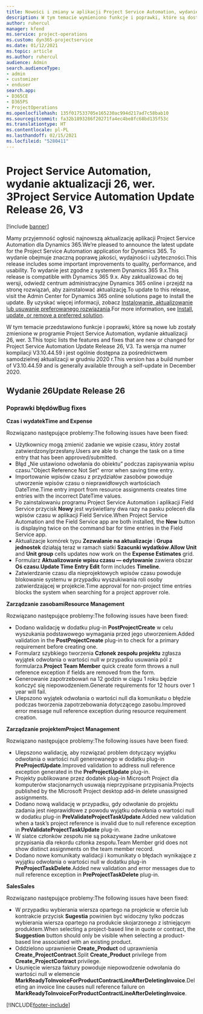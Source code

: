 ```yaml
---
title: Nowości i zmiany w aplikacji Project Service Automation, wydanie aktualizacji 26, wer. 3
description: W tym temacie wymieniono funkcje i poprawki, które są dostępne w aktualizacji Project Service Automation, wydanie 26, wersja 3.
author: ruhercul
manager: kfend
ms.service: project-operations
ms.custom: dyn365-projectservice
ms.date: 01/12/2021
ms.topic: article
ms.author: ruhercul
audience: Admin
search.audienceType:
- admin
- customizer
- enduser
search.app:
- D365CE
- D365PS
- ProjectOperations
ms.openlocfilehash: 135f017533705e165230ac994d217ad7c58bab10
ms.sourcegitcommit: fa32b1893286f20271fa4ec4be8fc68bd135f53c
ms.translationtype: HT
ms.contentlocale: pl-PL
ms.lasthandoff: 02/15/2021
ms.locfileid: "5280411"
---
```

# <a name="project-service-automation-update-release-26-v3"></a><span data-ttu-id="ebdaf-103">Project Service Automation, wydanie aktualizacji 26, wer. 3</span><span class="sxs-lookup"><span data-stu-id="ebdaf-103">Project Service Automation Update Release 26, V3</span></span>

[!include [banner](../includes/psa-now-project-operations.md)]

<span data-ttu-id="ebdaf-104">Mamy przyjemność ogłosić najnowszą aktualizację aplikacji Project Service Automation dla Dynamics 365.</span><span class="sxs-lookup"><span data-stu-id="ebdaf-104">We’re pleased to announce the latest update for the Project Service Automation application for Dynamics 365.</span></span> <span data-ttu-id="ebdaf-105">To wydanie obejmuje znaczną poprawę jakości, wydajności i użyteczności.</span><span class="sxs-lookup"><span data-stu-id="ebdaf-105">This release includes some important improvements to quality, performance, and usability.</span></span> <span data-ttu-id="ebdaf-106">To wydanie jest zgodne z systemem Dynamics 365 9.x.</span><span class="sxs-lookup"><span data-stu-id="ebdaf-106">This release is compatible with Dynamics 365 9.x.</span></span> <span data-ttu-id="ebdaf-107">Aby zaktualizować do tej wersji, odwiedź centrum administracyjne Dynamics 365 online i przejdź na stronę rozwiązań, aby zainstalować aktualizację.</span><span class="sxs-lookup"><span data-stu-id="ebdaf-107">To update to this release, visit the Admin Center for Dynamics 365 online solutions page to install the update.</span></span> <span data-ttu-id="ebdaf-108">By uzyskać więcej informacji, zobacz [Instalowanie, aktualizowanie lub usuwanie preferowanego rozwiązania](https://docs.microsoft.com/power-platform/admin/install-remove-preferred-solution).</span><span class="sxs-lookup"><span data-stu-id="ebdaf-108">For more information, see [Install, update, or remove a preferred solution](https://docs.microsoft.com/power-platform/admin/install-remove-preferred-solution).</span></span>

<span data-ttu-id="ebdaf-109">W tym temacie przedstawiono funkcje i poprawki, które są nowe lub zostały zmienione w programie Project Service Automation, wydanie aktualizacji 26, wer. 3.</span><span class="sxs-lookup"><span data-stu-id="ebdaf-109">This topic lists the features and fixes that are new or changed for Project Service Automation Update Release 26, V3.</span></span> <span data-ttu-id="ebdaf-110">Ta wersja ma numer kompilacji V3.10.44.59 i jest ogólnie dostępna za pośrednictwem samodzielnej aktualizacji w grudniu 2020 r.</span><span class="sxs-lookup"><span data-stu-id="ebdaf-110">This version has a build number of V3.10.44.59 and is generally available through a self-update in December 2020.</span></span>

## <a name="update-release-26"></a><span data-ttu-id="ebdaf-111">Wydanie 26</span><span class="sxs-lookup"><span data-stu-id="ebdaf-111">Update Release 26</span></span>

### <a name="bug-fixes"></a><span data-ttu-id="ebdaf-112">Poprawki błędów</span><span class="sxs-lookup"><span data-stu-id="ebdaf-112">Bug fixes</span></span>

<span data-ttu-id="ebdaf-113">**Czas i wydatek**</span><span class="sxs-lookup"><span data-stu-id="ebdaf-113">**Time and Expense**</span></span>

<span data-ttu-id="ebdaf-114">Rozwiązano następujące problemy:</span><span class="sxs-lookup"><span data-stu-id="ebdaf-114">The following issues have been fixed:</span></span>

- <span data-ttu-id="ebdaf-115">Użytkownicy mogą zmienić zadanie we wpisie czasu, który został zatwierdzony/przesłany.</span><span class="sxs-lookup"><span data-stu-id="ebdaf-115">Users are able to change the task on a time entry that has been approved/submitted.</span></span>
- <span data-ttu-id="ebdaf-116">Błąd „Nie ustawiono odwołania do obiektu” podczas zapisywania wpisu czasu.</span><span class="sxs-lookup"><span data-stu-id="ebdaf-116">"Object Reference Not Set" error when saving time entry.</span></span>
- <span data-ttu-id="ebdaf-117">Importowanie wpisów czasu z przydziałów zasobów powoduje utworzenie wpisów czasu o nieprawidłowych wartościach DateTime.</span><span class="sxs-lookup"><span data-stu-id="ebdaf-117">Time entry import from resource assignments creates time entries with the incorrect DateTime values.</span></span>
- <span data-ttu-id="ebdaf-118">Po zainstalowaniu programu Project Service Automation i aplikacji Field Service przycisk **Nowy** jest wyświetlany dwa razy na pasku poleceń dla wpisów czasu w aplikacji Field Service.</span><span class="sxs-lookup"><span data-stu-id="ebdaf-118">When Project Service Automation and the Field Service app are both installed, the **New** button is displaying twice on the command bar for time entries in the Field Service app.</span></span>
- <span data-ttu-id="ebdaf-119">Aktualizacje komórek typu **Zezwalanie na aktualizacje** i **Grupa jednostek** działają teraz w ramach siatki **Szacunki wydatków**.</span><span class="sxs-lookup"><span data-stu-id="ebdaf-119">**Allow Unit** and **Unit group** cells updates now work on the **Expense Estimates** grid.</span></span>
- <span data-ttu-id="ebdaf-120">Formularz **Aktualizowanie wpisu czasu — edytowanie** zawiera obszar **Oś czasu**.</span><span class="sxs-lookup"><span data-stu-id="ebdaf-120">**Update Time Entry Edit** form includes **Timeline**.</span></span>
- <span data-ttu-id="ebdaf-121">Zatwierdzanie czasu dla nieprojektowych wpisów czasu powoduje blokowanie systemu w przypadku wyszukiwania roli osoby zatwierdzającej w projekcie.</span><span class="sxs-lookup"><span data-stu-id="ebdaf-121">Time approval for non-project time entries blocks the system when searching for a project approver role.</span></span>

<span data-ttu-id="ebdaf-122">**Zarządzanie zasobami**</span><span class="sxs-lookup"><span data-stu-id="ebdaf-122">**Resource Management**</span></span>

<span data-ttu-id="ebdaf-123">Rozwiązano następujące problemy:</span><span class="sxs-lookup"><span data-stu-id="ebdaf-123">The following issues have been fixed:</span></span>

- <span data-ttu-id="ebdaf-124">Dodano walidację w dodatku plug-in **PostProjectCreate** w celu wyszukania podstawowego wymagania przed jego utworzeniem.</span><span class="sxs-lookup"><span data-stu-id="ebdaf-124">Added validation in the **PostProjectCreate** plug-in to check for a primary requirement before creating one.</span></span>
- <span data-ttu-id="ebdaf-125">Formularz szybkiego tworzenia **Członek zespołu projektu** zgłasza wyjątek odwołania o wartości null w przypadku usuwania pól z formularza.</span><span class="sxs-lookup"><span data-stu-id="ebdaf-125">**Project Team Member** quick create form throws a null reference exception if fields are removed from the form.</span></span>
- <span data-ttu-id="ebdaf-126">Generowanie zapotrzebowań na 12 godzin w ciągu 1 roku będzie kończyć się niepowodzeniem.</span><span class="sxs-lookup"><span data-stu-id="ebdaf-126">Generate requirements for 12 hours over 1 year will fail.</span></span>
- <span data-ttu-id="ebdaf-127">Ulepszono wyjątek odwołania o wartości null dla komunikatu o błędzie podczas tworzenia zapotrzebowania dotyczącego zasobu.</span><span class="sxs-lookup"><span data-stu-id="ebdaf-127">Improved error message null reference exception during resource requirement creation.</span></span>

<span data-ttu-id="ebdaf-128">**Zarządzanie projektem**</span><span class="sxs-lookup"><span data-stu-id="ebdaf-128">**Project Management**</span></span>

<span data-ttu-id="ebdaf-129">Rozwiązano następujące problemy:</span><span class="sxs-lookup"><span data-stu-id="ebdaf-129">The following issues have been fixed:</span></span>

- <span data-ttu-id="ebdaf-130">Ulepszono walidację, aby rozwiązać problem dotyczący wyjątku odwołania o wartości null generowanego w dodatku plug-in **PreProjectUpdate**.</span><span class="sxs-lookup"><span data-stu-id="ebdaf-130">Improved validation to address null reference exception generated in the **PreProjectUpdate** plug-in.</span></span>
- <span data-ttu-id="ebdaf-131">Projekty publikowane przez dodatek plug-in Microsoft Project dla komputerów stacjonarnych usuwają nieprzypisane przypisania.</span><span class="sxs-lookup"><span data-stu-id="ebdaf-131">Projects published by the Microsoft Project desktop add-in delete unassigned assignments.</span></span>
- <span data-ttu-id="ebdaf-132">Dodano nową walidację w przypadku, gdy odwołanie do projektu zadania jest nieprawidłowe z powodu wyjątku odwołania o wartości null w dodatku plug-in **PreValidateProjectTaskUpdate**.</span><span class="sxs-lookup"><span data-stu-id="ebdaf-132">Added new validation when a task’s project reference is invalid due to null reference exception in **PreValidateProjectTaskUpdate** plug-in.</span></span>
- <span data-ttu-id="ebdaf-133">W siatce członków zespołu nie są pokazywane żadne unikatowe przypisania dla rekordu członka zespołu.</span><span class="sxs-lookup"><span data-stu-id="ebdaf-133">Team Member grid does not show distinct assignments on the team member record.</span></span>
- <span data-ttu-id="ebdaf-134">Dodano nowe komunikaty walidacji i komunikaty o błędach wynikające z wyjątku odwołania o wartości null w dodatku plug-in **PreProjectTaskDelete**.</span><span class="sxs-lookup"><span data-stu-id="ebdaf-134">Added new validation and error messages due to null reference exception in **PreProjectTaskDelete** plug-in.</span></span>

<span data-ttu-id="ebdaf-135">**Sales**</span><span class="sxs-lookup"><span data-stu-id="ebdaf-135">**Sales**</span></span>

<span data-ttu-id="ebdaf-136">Rozwiązano następujące problemy:</span><span class="sxs-lookup"><span data-stu-id="ebdaf-136">The following issues have been fixed:</span></span>

- <span data-ttu-id="ebdaf-137">W przypadku wybierania wiersza opartego na projekcie w ofercie lub kontrakcie przycisk **Sugestia** powinien być widoczny tylko podczas wybierania wiersza opartego na produkcie skojarzonego z istniejącym produktem.</span><span class="sxs-lookup"><span data-stu-id="ebdaf-137">When selecting a project-based line in quote or contract, the **Suggestion** button should only be visible when selecting a product-based line associated with an existing product.</span></span>
- <span data-ttu-id="ebdaf-138">Oddzielono uprawnienie **Create_Product** od uprawnienia **Create_ProjectContract**.</span><span class="sxs-lookup"><span data-stu-id="ebdaf-138">Split **Create_Product** privilege from **Create_ProjectContract** privilege.</span></span>
- <span data-ttu-id="ebdaf-139">Usunięcie wiersza faktury powoduje niepowodzenie odwołania do wartości null w elemencie **MarkReadyToInvoiceForProductContractLineAfterDeletingInvoice**.</span><span class="sxs-lookup"><span data-stu-id="ebdaf-139">Deleting an invoice line causes null reference failure on **MarkReadyToInvoiceForProductContractLineAfterDeletingInvoice**.</span></span>


[!INCLUDE[footer-include](../includes/footer-banner.md)]